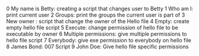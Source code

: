 0 My name is Betty: creating a script that changes user to Betty
1 Who am I: print current user
2 Groups: print the groups the current user is part of
3 New owner : script that change the owner of the Hello file
4 Empty: create empty hello file script
5 Execute: change permission of hello file to be executable by owner
6 Multiple permissions: give multiple permissions to hello file script
7 Everybody: give exe permission to everybody on hello file
8 James Bond: 007 Script
9 John Doe: Give hello file specific permissions